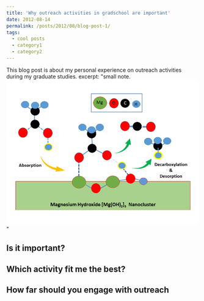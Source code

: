 ```yaml
---
title: 'Why outreach activities in gradschool are important'
date: 2012-08-14
permalink: /posts/2012/08/blog-post-1/
tags:
  - cool posts
  - category1
  - category2
---
```


This blog post is about my personal experience on outreach activities during my graduate studies.
excerpt: "small note.<br/><img src='/images/coverart.png'>"

Is it important?
------



Which activity fit me the best?
------





How far should you engage with outreach 
------
